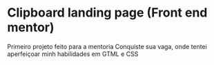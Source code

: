 # Clipboard landing page (Front end mentor)

Primeiro projeto feito para a mentoria Conquiste sua vaga, onde tentei aperfeiçoar minh habilidades em GTML e CSS
